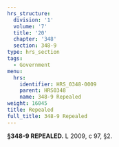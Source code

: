 ```yaml
---
hrs_structure:
  division: '1'
  volume: '7'
  title: '20'
  chapter: '348'
  section: 348-9
type: hrs_section
tags:
  - Government
menu:
  hrs:
    identifier: HRS_0348-0009
    parent: HRS0348
    name: 348-9 Repealed
weight: 16045
title: Repealed
full_title: 348-9 Repealed
---
```

**§348-9 REPEALED.** L 2009, c 97, §2.